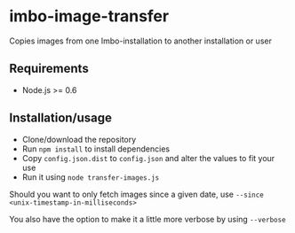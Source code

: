 imbo-image-transfer
===================

Copies images from one Imbo-installation to another installation or user

## Requirements

* Node.js >= 0.6

## Installation/usage

* Clone/download the repository
* Run `npm install` to install dependencies
* Copy `config.json.dist` to `config.json` and alter the values to fit your use
* Run it using `node transfer-images.js`

Should you want to only fetch images since a given date,
use `--since <unix-timestamp-in-milliseconds>`

You also have the option to make it a little more verbose by using `--verbose`
